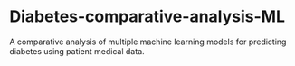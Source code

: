 # Diabetes-comparative-analysis-ML
A comparative analysis of multiple machine learning models for predicting diabetes using patient medical data.
